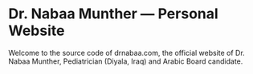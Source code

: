 # Dr. Nabaa Munther — Personal Website

Welcome to the source code of drnabaa.com, the official website of Dr. Nabaa Munther, Pediatrician (Diyala, Iraq) and Arabic Board candidate.

